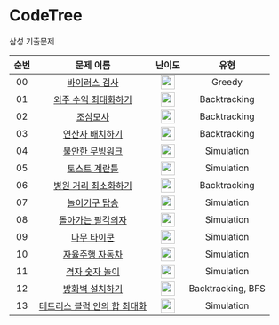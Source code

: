 # CodeTree 

삼성 기출문제


|          순번          |        문제 이름         |         난이도          |          유형          |  
| :-----: | :-----: | :-----: | :-----: |  
| 00 | <a href="https://www.codetree.ai/training-field/frequent-problems/problems/virus-detector" target="_blank">바이러스 검사</a> | <img height="25px" width="25px" src="https://static.solved.ac/tier_small/4.svg"/> | Greedy |
| 01 | <a href="https://www.codetree.ai/training-field/frequent-problems/problems/max-of-outsourcing-profit" target="_blank">외주 수익 최대화하기</a> | <img height="25px" width="25px" src="https://static.solved.ac/tier_small/8.svg"/> | Backtracking |
| 02 | <a href="https://www.codetree.ai/training-field/frequent-problems/problems/three-at-dawn-and-four-at-dusk" target="_blank">조삼모사</a> | <img height="25px" width="25px" src="https://static.solved.ac/tier_small/9.svg"/> | Backtracking |
| 03 | <a href="https://www.codetree.ai/training-field/frequent-problems/problems/arrange-operator" target="_blank">연산자 배치하기</a> | <img height="25px" width="25px" src="https://static.solved.ac/tier_small/10.svg"/> | Backtracking |
| 04 | <a href="https://www.codetree.ai/training-field/frequent-problems/problems/unstable-moving-walk" target="_blank">불안한 무빙워크</a> | <img height="25px" width="25px" src="https://static.solved.ac/tier_small/11.svg"/> | Simulation |
| 05 | <a href="https://www.codetree.ai/training-field/frequent-problems/problems/toast-eggmold" target="_blank">토스트 계란틀</a> | <img height="25px" width="25px" src="https://static.solved.ac/tier_small/11.svg"/> | Simulation |
| 06 | <a href="https://www.codetree.ai/training-field/frequent-problems/problems/min-of-hospital-distance" target="_blank">병원 거리 최소화하기</a> | <img height="25px" width="25px" src="https://static.solved.ac/tier_small/11.svg"/> | Backtracking |
| 07 | <a href="https://www.codetree.ai/training-field/frequent-problems/problems/go-on-the-rides" target="_blank">놀이기구 탑승</a> | <img height="25px" width="25px" src="https://static.solved.ac/tier_small/11.svg"/> | Simulation |
| 08 | <a href="https://www.codetree.ai/training-field/frequent-problems/problems/rounding-eight-angle" target="_blank">돌아가는 팔각의자</a> | <img height="25px" width="25px" src="https://static.solved.ac/tier_small/11.svg"/> | Simulation |
| 09 | <a href="https://www.codetree.ai/training-field/frequent-problems/problems/tree-tycoon" target="_blank">나무 타이쿤</a> | <img height="25px" width="25px" src="https://static.solved.ac/tier_small/11.svg"/> | Simulation |
| 10 | <a href="https://www.codetree.ai/training-field/frequent-problems/problems/autonomous-driving" target="_blank">자율주행 자동차</a> | <img height="25px" width="25px" src="https://static.solved.ac/tier_small/11.svg"/> | Simulation |
| 11 | <a href="https://www.codetree.ai/training-field/frequent-problems/problems/matrix-number-play" target="_blank">격자 숫자 놀이</a> | <img height="25px" width="25px" src="https://static.solved.ac/tier_small/12.svg"/> | Simulation |
| 12 | <a href="https://www.codetree.ai/training-field/frequent-problems/problems/firewall-installation" target="_blank">방화벽 설치하기</a> | <img height="25px" width="25px" src="https://static.solved.ac/tier_small/12.svg"/> | Backtracking, BFS |
| 13 | <a href="https://www.codetree.ai/training-field/frequent-problems/problems/max-sum-of-tetris-block" target="_blank">테트리스 블럭 안의 합 최대화</a> | <img height="25px" width="25px" src="https://static.solved.ac/tier_small/12.svg"/> | Simulation |